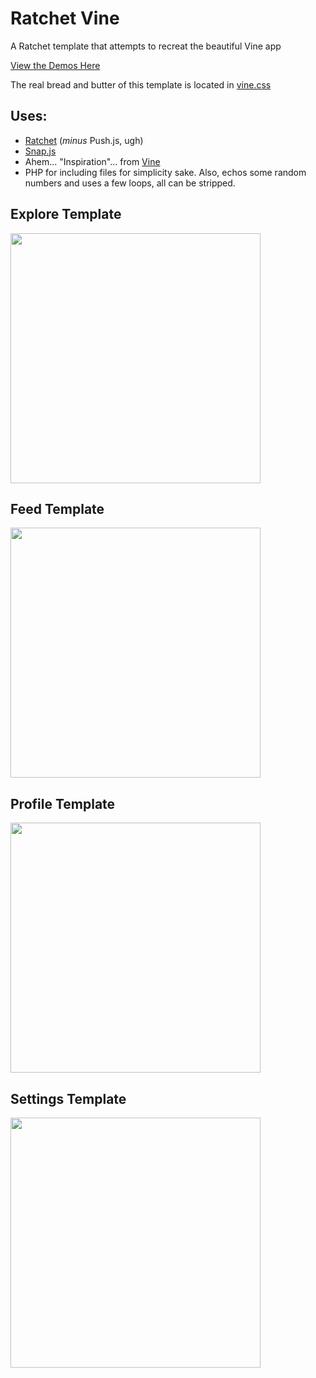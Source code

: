 Ratchet Vine
=============

A Ratchet template that attempts to recreat the beautiful Vine app

[View the Demos Here](http://lab.jakiestfu.com/vine/)

The real bread and butter of this template is located in [vine.css](https://github.com/jakiestfu/Ratchet-Vine/blob/master/static/css/vine.css)

## Uses:
* [Ratchet](maker.github.com/ratchet/) (*minus* Push.js, ugh)
* [Snap.js](https://github.com/jakiestfu/Snap.js)
* Ahem... "Inspiration"... from [Vine](http://vine.co/)
* PHP for including files for simplicity sake. Also, echos some random numbers and uses a few loops, all can be stripped.

## Explore Template
<img src="http://i.imgur.com/l5se8YZ.png" width="400">

## Feed Template
<img src="http://i.imgur.com/k7qohwa.png" width="400">

## Profile Template
<img src="http://i.imgur.com/aaIhR2H.png" width="400">

## Settings Template
<img src="http://i.imgur.com/uow4a5r.jpg" width="400">

